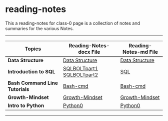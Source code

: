 # reading-notes

This a reading-notes for class-0 page is a collection of notes and summaries for the various Notes.
**************
|Topics |Reading-Notes-docx File|Reading-Notes-md File|
|-------|----------------------|---------|
|**Data Structure** |[  Data Structure](/Data-Structure.docx)|[ Data Structure](Data-Structure.md) 
|**Introduction to SQL**|[SQLBOLTpart1](./sqlbolt/part1-sql.docx) [SQLBOLTpart2](./sqlbolt/part2-sql.docx)|[SQL](sql.md)|
|**Bash Command Line Tutorials**|[Bash-cmd](cmd.docx)|[Bash-cmd](BCommand.md)
|**Growth-Mindset**|[Growth-Mindset](./Growth-Mindset_.docx)|[Growth-Mindset](Growth-Mindest.md)|
|**Intro to Python**|[Python0](PYTHON.docx)|[Python0](python0.md)|
********


